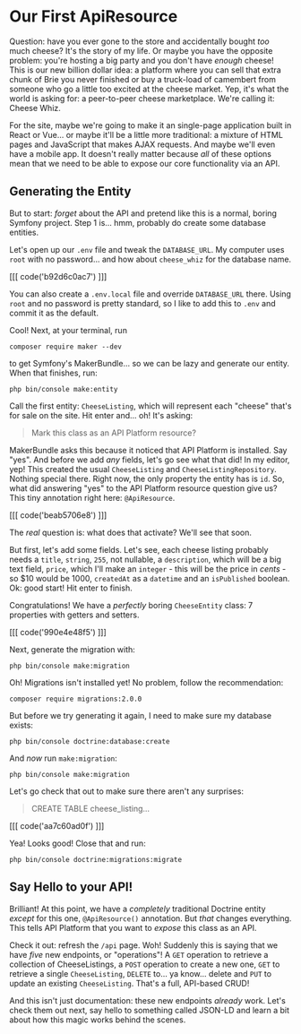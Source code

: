 # Our First ApiResource

Question: have you ever gone to the store and accidentally bought *too* much
cheese? It's the story of my life. Or maybe you have the opposite problem:
you're hosting a big party and you don't have *enough* cheese! This is our new
billion dollar idea: a platform where you can sell that extra chunk of Brie you
never finished or buy a truck-load of camembert from someone who go a little
too excited at the cheese market. Yep, it's what the world is asking for: a
peer-to-peer cheese marketplace. We're calling it: Cheese Whiz.

For the site, maybe we're going to make it an single-page application built in
React or Vue... or maybe it'll be a little more traditional: a mixture of HTML
pages and JavaScript that makes AJAX requests. And maybe we'll even have a mobile
app. It doesn't really matter because *all* of these options mean that we need
to be able to expose our core functionality via an API.

## Generating the Entity

But to start: *forget* about the API and pretend like this is a normal, boring
Symfony project. Step 1 is... hmm, probably do create some database entities.

Let's open up our `.env` file and tweak the `DATABASE_URL`. My computer uses
`root` with no password... and how about `cheese_whiz` for the database name.

[[[ code('b92d6c0ac7') ]]]

You can also create a `.env.local` file and override `DATABASE_URL` there. Using
`root` and no password is pretty standard, so I like to add this to `.env` and
commit it as the default.

Cool! Next, at your terminal, run

```terminal
composer require maker --dev
```

to get Symfony's MakerBundle... so we can be lazy and generate our entity.
When that finishes, run:

```terminal
php bin/console make:entity
```

Call the first entity: `CheeseListing`, which will represent each "cheese"
that's for sale on the site. Hit enter and... oh! It's asking:

> Mark this class as an API Platform resource?

MakerBundle asks this because it noticed that API Platform is installed. Say
"yes". And before we add *any* fields, let's go see what that did! In my editor,
yep! This created the usual `CheeseListing` and `CheeseListingRepository`.
Nothing special there. Right now, the only property the entity has is `id`. So,
what did answering "yes" to the API Platform resource question give us? This tiny
annotation right here: `@ApiResource`. 

[[[ code('beab5706e8') ]]]

The *real* question is: what does that activate? We'll see that soon.

But first, let's add some fields. Let's see, each cheese listing probably needs
a `title`, `string`, `255`, not nullable, a `description`, which will be a big
text field, `price`, which I'll make an `integer` - this will be the price in
*cents* - so $10 would be 1000, `createdAt` as a `datetime` and an `isPublished`
boolean. Ok: good start! Hit enter to finish.

Congratulations! We have a *perfectly* boring `CheeseEntity` class: 7 properties
with getters and setters. 

[[[ code('990e4e48f5') ]]]

Next, generate the migration with:

```terminal
php bin/console make:migration
```

Oh! Migrations isn't installed yet! No problem, follow the recommendation:

```terminal
composer require migrations:2.0.0
```

But before we try generating it again, I need to make sure my database exists:

```terminal
php bin/console doctrine:database:create
```

And *now* run `make:migration`:

```terminal-silent
php bin/console make:migration
```

Let's go check that out to make sure there aren't any surprises:

> CREATE TABLE cheese_listing...

[[[ code('aa7c60ad0f') ]]]

Yea! Looks good! Close that and run:

```terminal
php bin/console doctrine:migrations:migrate
```

## Say Hello to your API!

Brilliant! At this point, we have a *completely* traditional Doctrine entity
*except* for this one, `@ApiResource()` annotation. But *that* changes everything.
This tells API Platform that you want to *expose* this class as an API.

Check it out: refresh the `/api` page. Woh! Suddenly this is saying that we have
*five* new endpoints, or "operations"! A `GET` operation to retrieve a collection
of CheeseListings, a `POST` operation to create a new one, `GET` to retrieve a single
`CheeseListing`, `DELETE` to... ya know... delete and `PUT` to update an
existing `CheeseListing`. That's a full, API-based CRUD!

And this isn't just documentation: these new endpoints *already* work. Let's
check them out next, say hello to something called JSON-LD and learn a bit about
how this magic works behind the scenes.
